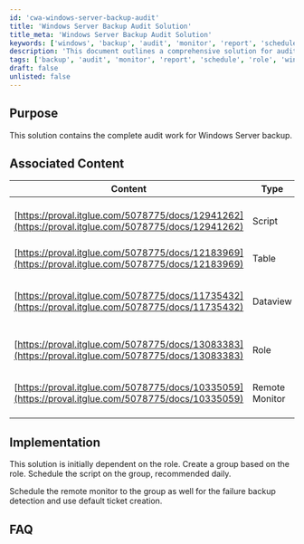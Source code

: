 ```yaml
---
id: 'cwa-windows-server-backup-audit'
title: 'Windows Server Backup Audit Solution'
title_meta: 'Windows Server Backup Audit Solution'
keywords: ['windows', 'backup', 'audit', 'monitor', 'report', 'schedule', 'role']
description: 'This document outlines a comprehensive solution for auditing Windows Server backups, including scripts, tables, and monitoring tools to ensure the backup process is functioning correctly and efficiently.'
tags: ['backup', 'audit', 'monitor', 'report', 'schedule', 'role', 'windows']
draft: false
unlisted: false
---
```

## Purpose

This solution contains the complete audit work for Windows Server backup.

## Associated Content

| Content                                                                                       | Type         | Function                                                                                                                   |
|-----------------------------------------------------------------------------------------------|--------------|----------------------------------------------------------------------------------------------------------------------------|
| [https://proval.itglue.com/5078775/docs/12941262](https://proval.itglue.com/5078775/docs/12941262) | Script       | This script grabs the details of the Windows Server Backup Schedule and stores it in the table 'Plugin_Proval_windows_server_backup'. |
| [https://proval.itglue.com/5078775/docs/12183969](https://proval.itglue.com/5078775/docs/12183969) | Table        | The table is built to store the complete Windows Server Backup data.                                                      |
| [https://proval.itglue.com/5078775/docs/11735432](https://proval.itglue.com/5078775/docs/11735432) | Dataview     | This dataview shows the complete Windows Server Backup report and it is useful to show how the Windows Server Backup is running on every scheduled basis. |
| [https://proval.itglue.com/5078775/docs/13083383](https://proval.itglue.com/5078775/docs/13083383) | Role         | This role is created to detect the agents where the Windows Server Backup feature is installed.                          |
| [https://proval.itglue.com/5078775/docs/10335059](https://proval.itglue.com/5078775/docs/10335059) | Remote Monitor | This remote monitor detects the last backup status of the Windows Server Backup. If the backup failed, then it will raise a ticket. |

## Implementation

This solution is initially dependent on the role. Create a group based on the role. Schedule the script on the group, recommended daily.

Schedule the remote monitor to the group as well for the failure backup detection and use default ticket creation.

## FAQ




